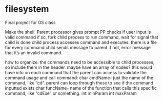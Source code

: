 # filesystem
Final project for OS class

Make the shell:
Parent processor gives prompt
PP checks if user input is valid command
if so, fork child process to run command, wait for signal that child is done
child process accesses command and executes: there is a file for every command
child sends message to parent
if not, error message that it’s an invalid command.

how to organize:
the commands need to be accessible to child processes, so include them in the header.
maybe have an array of nodes? this would have info on each command that the parent can access to validate the command usage and call command:
char cmdName- just the name of the command, like “cd”. parent can loop through these to see if the command inputted exists
char funcName- name of the function that calls this specific command, like “cdExe” or something.
int minParam
int maxParam
